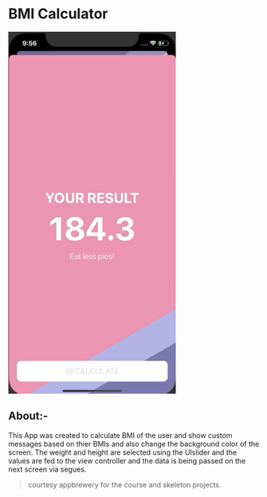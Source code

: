 #  BMI Calculator

![](BMI.gif)

## About:-

This App was created to calculate BMI of the user and show custom messages based on thier BMIs and also change the background color of the screen. The weight and height are selected using the UIslider and the values are fed to the view controller and the data is being passed on the next screen via segues.


> courtesy appbrewery for the course and skeleton projects.


